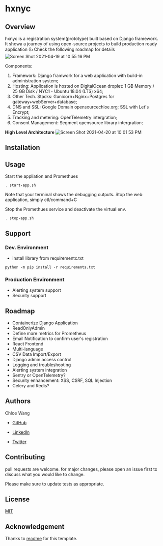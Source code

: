 # hxnyc

## Overview

hxnyc is a registration system(prototype) built based on Django framework. It showa a journey of using open-source projects to build production ready application :+1: Check the following roadmap for details
![Screen Shot 2021-04-19 at 10 55 16 PM](https://user-images.githubusercontent.com/10833201/115330639-7b27b980-a162-11eb-916b-f00be16415e3.png)

Components:

1. Framework: Django framwork for a web application with build-in administration system;
1. Hosting: Application is hosted on DigitalOcean droplet: 1 GB Memory / 25 GB Disk / NYC1 - Ubuntu 18.04 (LTS) x64;
1. Other Tech. Stacks: Gunicorn+Nginx+Postgres for gateway+webServer+database;
1. DNS and SSL: Google Domain opensourcechloe.org; SSL with Let's Encrypt;
1. Tracking and metering: OpenTelemetry intergration;
1. Consent Management: Segment opensource library intergration;

**High Level Architecture**
![Screen Shot 2021-04-20 at 10 01 53 PM](https://user-images.githubusercontent.com/10833201/115486406-9c50de80-a224-11eb-9380-d77c334e7303.png)

## Installation

## Usage

Start the appliation and Promethues

```shell
. start-app.sh
```

Note that your terminal shows the debugging outputs. Stop the web application, simply ctl/command+C

Stop the Promethues service and deactivate the virtual env.

```shell
. stop-app.sh
```

## Support

### Dev. Environment

- install library from requirementx.txt

```shell
python -m pip install -r requirements.txt
```

### Production Environment

- Alerting system support
- Security support

## Roadmap

- Containerize Django Application
- ReadOnlyAdmin
- Define more metrics for Prometheus
- Email Notification to confirm user's registration
- React Frontend
- Multi-language
- CSV Data Import/Export
- Django admin access control
- Logging and troubleshooting
- Alerting system integration
- Sentry or OpenTelemetry?
- Security enhancement: XSS, CSRF, SQL Injection
- Celery and Redis?

## Authors

Chloe Wang

- [GitHub](https://github.com/synergit/)

- [LinkedIn](https://www.linkedin.com/in/xwang-1a/)

- [Twitter](https://twitter.com/chloe_wang1)

## Contributing

pull requests are welcome. for major changes, please open an issue first to discuss what you would like to change.

Please make sure to update tests as appropriate.

## License

[MIT](https://choosealicense.com/licenses/mit/)

## Acknowledgement

Thanks to [readme](https://www.makeareadme.com/) for this template.

